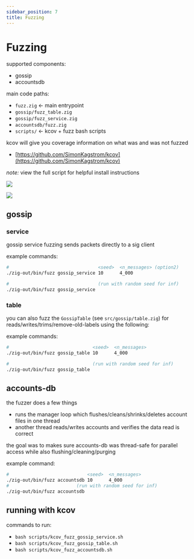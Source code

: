 ```yaml
---
sidebar_position: 7
title: Fuzzing
---
```

# Fuzzing

supported components:
- gossip
- accountsdb

main code paths:
- `fuzz.zig` &lt;- main entrypoint
- `gossip/fuzz_table.zig`
- `gossip/fuzz_service.zig`
- `accountsdb/fuzz.zig`
- `scripts/`  &lt;- kcov + fuzz bash scripts

kcov will give you coverage information on what was and was not fuzzed
- [https://github.com/SimonKagstrom/kcov](https://github.com/SimonKagstrom/kcov)

*note:* view the full script for helpful install instructions

![](/img/2024-07-10-09-39-25.png)

![](/img/2024-07-10-09-39-57.png)

## gossip

### service

gossip service fuzzing sends packets directly to a sig client

example commands:
```bash
#                                 <seed>  <n_messages> (option2)
./zig-out/bin/fuzz gossip_service 10      4_000

#                                 (run with random seed for inf)
./zig-out/bin/fuzz gossip_service
```

### table

you can also fuzz the `GossipTable` (see `src/gossip/table.zig`) for reads/writes/trims/remove-old-labels using the following:

example commands:
```bash
#                               <seed>  <n_messages>
./zig-out/bin/fuzz gossip_table 10      4_000

#                               (run with random seed for inf)
./zig-out/bin/fuzz gossip_table
```

## accounts-db

the fuzzer does a few things
- runs the manager loop which flushes/cleans/shrinks/deletes account files in one thread
- another thread reads/writes accounts and verifies the data read is correct

the goal was to makes sure accounts-db was thread-safe for parallel access while also flushing/cleaning/purging

example command:
```bash
#                             <seed>  <n_messages>
./zig-out/bin/fuzz accountsdb 10      4_000
#                         (run with random seed for inf)
./zig-out/bin/fuzz accountsdb
```

## running with kcov

commands to run:
- `bash scripts/kcov_fuzz_gossip_service.sh`
- `bash scripts/kcov_fuzz_gossip_table.sh`
- `bash scripts/kcov_fuzz_accountsdb.sh`
